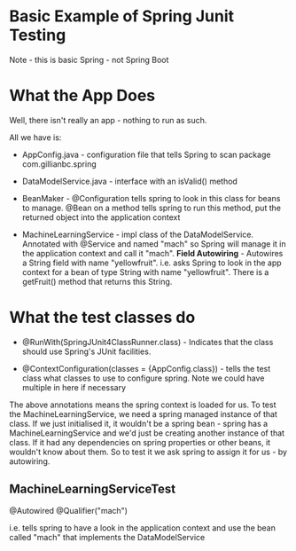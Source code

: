 # Basic Example of Spring Junit Testing
Note - this is basic Spring - not Spring Boot

# What the App Does

Well, there isn't really an app - nothing to run as such.  

All we have is:

* AppConfig.java - configuration file that tells Spring to scan package com.gillianbc.spring

* DataModelService.java - interface with an isValid() method

* BeanMaker - @Configuration tells spring to look in this class for beans to manage.  @Bean on a method tells spring to run this method, put the returned object into the application context

* MachineLearningService - impl class of the DataModelService.  Annotated with @Service and named "mach" so Spring will manage it in the application context and call it "mach".  **Field Autowiring** - Autowires a String field with name "yellowfruit". i.e. asks Spring to look in the app context for a bean of type String with name "yellowfruit".
There is a getFruit() method that returns this String.

# What the test classes do

* @RunWith(SpringJUnit4ClassRunner.class) -  Indicates that the class should use Spring's JUnit facilities.

* @ContextConfiguration(classes = {AppConfig.class}) - tells the test class what classes to use to configure spring.  Note we could have multiple in here if necessary

The above annotations means the spring context is loaded for us.  To test the MachineLearningService, we need a spring managed instance of that class.  If we just initialised it, it wouldn't be a spring bean - spring has a MachineLearningService and we'd just be creating another instance of that class.  If it had any dependencies on spring properties or other beans, it wouldn't know about them.  So to test it we ask spring to assign it for us - by autowiring.

## MachineLearningServiceTest

@Autowired
@Qualifier("mach")

i.e. tells spring to have a look in the application context and use the bean called "mach" that implements the DataModelService


